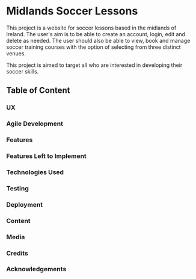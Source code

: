 # Midlands Soccer Lessons

This project is a website for soccer lessons based in the midlands of Ireland. The user's aim is to be able to create an account, login, edit and delete as needed. The user should also be able to view, book and manage soccer training courses with the option of selecting from three distinct venues.

This project is aimed to target all who are interested in developing their soccer skills.

## Table of Content

### UX

### Agile Development

### Features

### Features Left to Implement

### Technologies Used

### Testing

### Deployment

### Content

### Media

### Credits

### Acknowledgements